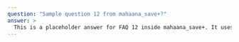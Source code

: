 ```yaml
---
question: "Sample question 12 from mahaana_save+?"
answer: >
  This is a placeholder answer for FAQ 12 inside mahaana_save+. It uses proper YAML block formatting to avoid any parsing issues.
---
```

